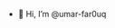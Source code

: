- 👋 Hi, I’m @umar-far0uq

<!---
umar-far0uq/umar-far0uq is a ✨ special ✨ repository because its `README.md` (this file) appears on your GitHub profile.
You can click the Preview link to take a look at your changes.
--->
